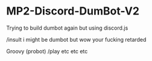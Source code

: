 # MP2-Discord-DumBot-V2
Trying to build dumbot again but using discord.js

/insult i might be dumbot but wow your fucking retarded

Groovy (probot)
/play
etc etc etc